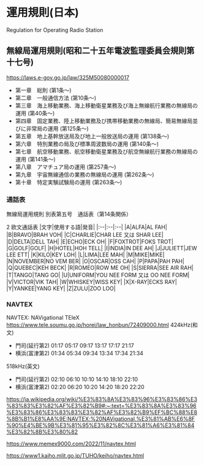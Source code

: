 # 運用規則(日本)
Regulation for Operating Radio Station

## 無線局運用規則(昭和二十五年電波監理委員会規則第十七号)
https://laws.e-gov.go.jp/law/325M50080000017

- 第一章　総則 (第1条～)
- 第二章　一般通信方法 (第10条～)
- 第三章　海上移動業務、海上移動衛星業務及び海上無線航行業務の無線局の運用 (第40条～)
- 第四章　固定業務、陸上移動業務及び携帯移動業務の無線局、簡易無線局並びに非常局の運用 (第125条～)
- 第五章　地上基幹放送局及び地上一般放送局の運用 (第138条～)
- 第六章　特別業務の局及び標準周波数局の運用 (第140条～)
- 第七章　航空移動業務、航空移動衛星業務及び航空無線航行業務の無線局の運用 (第141条～)
- 第八章　アマチュア局の運用 (第257条～)
- 第九章　宇宙無線通信の業務の無線局の運用 (第262条～)
- 第十章　特定実験試験局の運用 (第263条～)


### 通話表
無線局運用規則 別表第五号　通話表（第14条関係）

2 欧文通話表
|文字|使用する語|発音|
|:--|:--|:--|
|A|ALFA|AL FAH|
|B|BRAVO|BRAH VOH|
|C|CHARLIE|CHAR LEE 又は SHAR LEE|
|D|DELTA|DELL TAH|
|E|ECHO|ECK OH|
|F|FOXTROT|FOKS TROT|
|G|GOLF|GOLF|
|H|HOTEL|HOH TELL|
|I|INDIA|IN DEE AH|
|J|JULIETT|JEW LEE ETT|
|K|KILO|KEY LOH|
|L|LIMA|LEE MAH|
|M|MIKE|MIKE|
|N|NOVEMBER|NO VEM BER|
|O|OSCAR|OSS CAH|
|P|PAPA|PAH PAH|
|Q|QUEBEC|KEH BECK|
|R|ROMEO|ROW ME OH|
|S|SIERRA|SEE AIR RAH|
|T|TANGO|TANG GO|
|U|UNIFORM|YOU NEE FORM 又は OO NEE FORM|
|V|VICTOR|VIK TAH|
|W|WHISKEY|WISS KEY|
|X|X-RAY|ECKS RAY|
|Y|YANKEE|YANG KEY|
|Z|ZULU|ZOO LOO|




### NAVTEX
NAVTEX: NAVigational TEleX
https://www.tele.soumu.go.jp/horei/law_honbun/72409000.html
424kHz(和文)
- 門司(延行第2) 01:17 05:17 09:17 13:17 17:17 21:17
- 横浜(富津第2) 01:34 05:34 09:34 13:34 17:34 21:34

518kHz(英文)
- 門司(延行第2) 02:10 06:10 10:10 14:10 18:10 22:10
- 横浜(富津第2) 02:20 06:20 10:20 14:20 18:20 22:20


https://ja.wikipedia.org/wiki/%E3%83%8A%E3%83%96%E3%83%86%E3%83%83%E3%82%AF%E3%82%B9#:~:text=%E3%83%8A%E3%83%96%E3%83%86%E3%83%83%E3%82%AF%E3%82%B9%EF%BC%88%E8%8B%B1%E8%AA%9E:NAVTEX;%20NAVigational,%E3%81%AB%E6%8F%90%E4%BE%9B%E3%81%95%E3%82%8C%E3%81%A6%E3%81%84%E3%82%8B%E3%80%82

https://www.memex9000.com/2022/11/navtex.html

https://www1.kaiho.mlit.go.jp/TUHO/keiho/navtex.html







